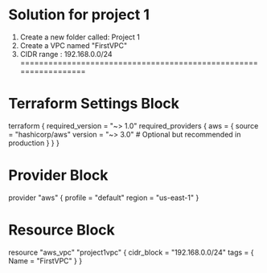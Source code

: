 # Solution for project 1
1) Create a new folder called: Project 1
2) Create a VPC named "FirstVPC"
3) CIDR range : 192.168.0.0/24
=================================================================

# Terraform Settings Block
terraform {
  required_version = "~> 1.0"
  required_providers {
    aws = {
        source  = "hashicorp/aws"
        version = "~> 3.0"
        # Optional but recommended in production
    }
  }
}

# Provider Block
provider "aws" {
  profile = "default"
  region  = "us-east-1"
}

# Resource Block

resource "aws_vpc" "project1vpc" {
    cidr_block = "192.168.0.0/24"
    tags = {
        Name = "FirstVPC"
    }
}
